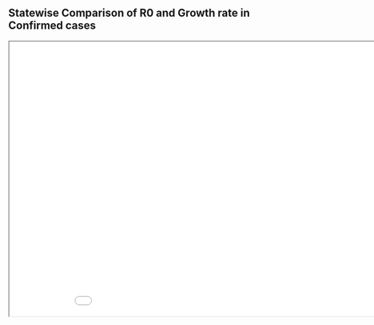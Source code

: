 ## Statewise Comparison of R0 and Growth rate in Confirmed cases

<iframe src="output.html" width="950" height="550"></iframe>
